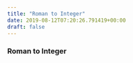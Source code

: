 ```yaml
---
title: "Roman to Integer"
date: 2019-08-12T07:20:26.791419+00:00
draft: false
---
```


### Roman to Integer
